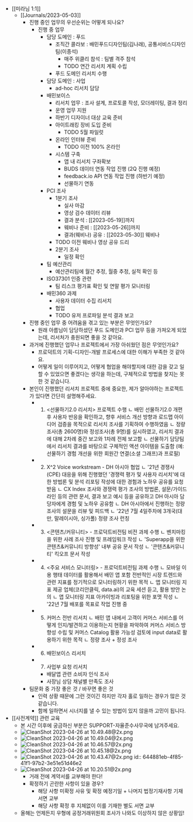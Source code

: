 - [[미라님 1:1]]
	- [[Journals/2023-05-03]]
		- 진행 중인 업무의 우선순위는 어떻게 되나요?
			- 진행 중 업무
				- 담당 도메인 : 푸드
					- 조직간 콜라보 : 배민푸드디자인팀(김나래), 공통서비스디자인팀(이종석)
						- 매주 위클리 참석 : 팀별 격주 참석
						- TODO 연간 리서치 계획 수립
					- 푸드 도메인 리서치 수행
				- 담당 도메인 : 사업
					- ad-hoc 리서치 담당
				- 배민보이스
					- 리서치 업무 : 조사 설계, 프로토콜 작성, 모더레이팅, 결과 정리
					- 운영 업무 지원
					- 하반기 디자이너 대상 교육 준비
					- 아이트래킹 장비 도입 준비
						- TODO 5월 파일럿
					- 온라인 인터뷰 준비
						- TODO 이전 100% 온라인
					- 시스템 구축
						- 앱 내 리서치 구좌확보
						- BUDS 데이터 연동 작업 진행 (2Q 진행 예정)
						- feedback.io API 연동 작업 진행 (하반기 예정)
						- 선물하기 연동
				- PCI 조사
					- 1분기 조사
						- 실사 마감
						- 영상 검수 데이터 리뷰
						- 결과 분석 : [[2023-05-19]]까지
						- 웨비나 준비 : [[2023-05-26]]까지
						- 결과(웨비나) 공유 : [[2023-05-30]] 웨비나
					- TODO 이전 웨비나 영상 공유 드리
					- 2분기 조사
						- 일정 확인
				- 팀 예산관리
					- 예산관리팀에 월간 추정, 월중 추정, 실적 확인 등
				- ISO37301 인증 관련
					- 팀 리스크 평가표 확인 및 연말 평가 모니터링
				- 배민360 과제
					- 사용자 데이터 수집 리서치
					- 협업
					- TODO 유저 프로파일 분석 결과 보고
		- 진행 중인 업무 중 어려움을 겪고 있는 부분은 무엇인가요?
			- 원래 아름님이 담당하셨던 푸드 도메인과 PCI 업무 등을 가져오게 되었는데, 리서처가 충원되면 좋을 것 같아요.
		- 과거에 진행했던 업무나 프로젝트에서 가장 아쉬웠던 점은 무엇인가요?
			- 프로덕트의 기획-디자인-개발 프로세스에 대한 이해가 부족한 것 같아요.
			- 어떻게 일이 이루어지고, 어떻게 협업을 해야할지에 대한 감을 갖고 일할 수 있었으면 좋겠다는 생각을 하는데, 구체적으로 방법을 찾지는 못한 것 같습니다.
		- 본인이 진행했던 리서치 프로젝트 중에 중요한, 제가 알아야하는 프로젝트가 있다면 간단히 설명해주세요.
			- 1) <선물하기2.0 리서치> 프로젝트 수행
			  ㄴ 배민 선물하기2.0 개편 후 사용자 반응을 확인하고, 향후 서비스 개선 방향과 로드맵 아이디어 검증을 목적으로 리서치 조사를 기획하여 수행하였음
			  ㄴ 정량조사(총 2600명)와 정성조사(총 9명)를 실시하였고, 리서치 결과에 대해 2차례 중간 보고와 1차례 전체 보고함
			  ㄴ 선물하기 담당팀에서 리서치 결과를 바탕으로 구체적인 액션 아이템을 도출함 (예: 선물하기 경험 개선을 위한 회원간 연결(소셜 그래프)과 프로필)
			- 2) X^2 Voice workstream - DH 아시아 협업
			  ㄴ '21년 경쟁사(CPE) 대응을 위해 진행했던 '경쟁력 평가 및 사용자 리서치'에 대한 방법론 및 분석 리포팅 작성에 대한 경험과 노하우 공유를 요청 받음
			  ㄴ CX Index 조사와 경쟁력 평가 조사의 방법론, 설문/가이드라인 등의 관련 문서, 결과 보고 예시 등을 공유하고 DH 아시아 담당자에게 경험 및 노하우 공유함
			  ㄴ DH 아시아에서 진행하는 정량 조사의 설문을 리뷰 및 피드백
			  ㄴ '22년 7월 4일주차에 3개국(대만, 말레이시아, 싱가폴) 정량 조사 런칭
			- 3) <콘텐츠/커뮤니티> - 프로덕트비전팀 비전 과제 수행
			  ㄴ 벤치마킹을 위한 사례 조사 진행 및 프레임워크 작성
			  ㄴ 'Superapp을 위한 콘텐츠&커뮤니티 방향성' 내부 공유 문서 작성
			  ㄴ '콘텐츠&커뮤니티' 킥오프 문서 작성
			- 4) <주요 서비스 모니터링> - 프로덕트비전팀 과제 수행
			  ㄴ 모바일 이용 행태 데이터를 활용해서 배민 앱 포함 전반적인 시장 트렌드와 관련 지표를 정기적으로 모니터링하기 위한 목적
			  ㄴ 앱 모니터링 지표 제공 업체(코리안클릭, data.ai)의 교육 세션 듣고, 활용 방안 논의
			  ㄴ 앱 모니터링 지표 아카이빙과 리포팅을 위한 포맷 작성
			  ㄴ '22년 7월 배포를 목표로 작업 진행 중
			- 5) 커머스 전반 리서치
			  ㄴ 배민 앱 내에서 고객이 커머스 서비스를 어떻게 인지/발견하고 이용하는지 현황을 파악하여 커머스 서비스 방향성 수립 및 커머스 Catalog  활용 가능성 검토에 input data로 활용하기 위한 목적
			  ㄴ 정량 조사 + 정성 조사
			- 6) 배민보이스 리서치
			- 7) 사업부 요청 리서치
				- 배달앱 관련 소비자 인식 조사
				- 사장님 상담 채널별 만족도 조사
		- 팀문화 중 가장 좋은 것 / 바꾸면 좋은 것
			- 인력 상황 때문에 그런 것이긴 하지만 각자 홀로 일하는 경우가 많은 것 같습니다.
			- 함께 일하면서 시너지를 낼 수 있는 방법이 있지 않을까 고민이 됩니다.
- [[사전계약]] 관련 교육
	- 본 시간 이후에 궁금하신 부분은 SUPPORT-자율준수사무국에 남겨주세요.
	- ![CleanShot 2023-04-26 at 10.49.48@2x.png](../assets/CleanShot_2023-04-26_at_10.49.48@2x_1682473824154_0.png)
	- ![CleanShot 2023-04-26 at 10.49.04@2x.png](../assets/CleanShot_2023-04-26_at_10.49.04@2x_1682473763078_0.png)
	- ![CleanShot 2023-04-26 at 10.46.57@2x.png](../assets/CleanShot_2023-04-26_at_10.46.57@2x_1682473623470_0.png)
	- ![CleanShot 2023-04-26 at 10.45.18@2x.png](../assets/CleanShot_2023-04-26_at_10.45.18@2x_1682473525022_0.png)
	- ![CleanShot 2023-04-26 at 10.43.47@2x.png](../assets/CleanShot_2023-04-26_at_10.43.47@2x_1682473458735_0.png)
	  id:: 644881eb-4f85-41f1-97b2-3e51e51d46e2
	- ![CleanShot 2023-04-26 at 10.20.51@2x.png](../assets/CleanShot_2023-04-26_at_10.20.51@2x_1682472082387_0.png)
		- 거래 전에 계약서를 교부해야 한다!
		- 확정하기 곤란한 사항이 있을 경우?
			- 해당 사항 미확정 사유 및 확정 예정기일 + 나머지 법정기재사항 기재 서면 교부
			- 해당 사항 확정 후 지체없이 이를 기재한 별도 서면 교부
	- 올해는 언제든지 우형에 공정거래위원회 조사가 나와도 이상하지 않은 상황임!